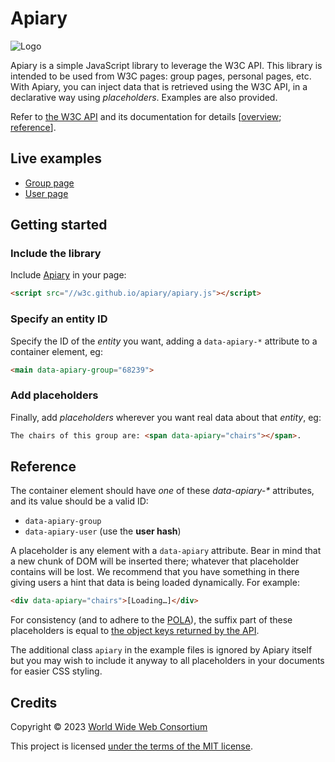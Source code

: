 # Apiary

![Logo](https://w3c.github.io/apiary/logo.svg)

Apiary is a simple JavaScript library to leverage the W3C API.
This library is intended to be used from W3C pages: group pages, personal pages, etc.
With Apiary, you can inject data that is retrieved using the W3C API, in a declarative way using *placeholders*.
Examples are also provided.

Refer to [the W3C API](https://github.com/w3c/w3c-api) and its documentation for details
\[[overview](https://w3c.github.io/w3c-api/); [reference](https://api.w3.org/doc)\].

## Live examples

* [Group page](https://w3c.github.io/apiary/examples/group.html)
* [User page](https://w3c.github.io/apiary/examples/user.html)

## Getting started

### Include the library

Include [Apiary](apiary.js) in your page:  
```html
<script src="//w3c.github.io/apiary/apiary.js"></script>
```

### Specify an entity ID

Specify the ID of the *entity* you want, adding a `data-apiary-*` attribute to a container element, eg:  
```html
<main data-apiary-group="68239">
```

### Add placeholders

Finally, add *placeholders* wherever you want real data about that *entity*, eg:  
```html
The chairs of this group are: <span data-apiary="chairs"></span>.
```

## Reference

The container element should have *one* of these *data-apiary-&#42;* attributes, and its value should be a valid ID:
* `data-apiary-group`
* `data-apiary-user` (use the **user hash**)

A placeholder is any element with a `data-apiary` attribute.
Bear in mind that a new chunk of DOM will be inserted there; whatever that placeholder contains will be lost.
We recommend that you have something in there giving users a hint that data is being loaded dynamically.
For example:
```html
<div data-apiary="chairs">[Loading…]</div>
```

For consistency (and to adhere to the [POLA](https://en.wikipedia.org/wiki/Principle_of_least_astonishment)),
the suffix part of these placeholders is equal to [the object keys returned by the API](https://api.w3.org/doc).

The additional class `apiary` in the example files is ignored by Apiary itself but you may wish to include it anyway to all placeholders in your documents for easier CSS styling.

## Credits

Copyright © 2023 [World Wide Web Consortium](https://www.w3.org/)

This project is licensed [under the terms of the MIT license](LICENSE.md).
